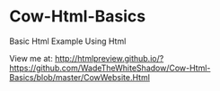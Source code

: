 # Cow-Html-Basics
Basic Html Example Using Html

View me at: http://htmlpreview.github.io/?https://github.com/WadeTheWhiteShadow/Cow-Html-Basics/blob/master/CowWebsite.Html
